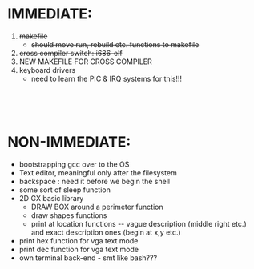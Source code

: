 # IMMEDIATE:
1. ~~makefile~~
    -  ~~should move run, rebuild etc. functions to makefile~~
2. ~~cross compiler switch: i686-elf~~
3. ~~NEW MAKEFILE FOR CROSS COMPILER~~
6. keyboard drivers
    - need to learn the PIC & IRQ systems for this!!!

$~$

$~$

# NON-IMMEDIATE:
- bootstrapping gcc over to the OS
- Text editor, meaningful only after the filesystem 
- backspace : need it before we begin the shell
- some sort of sleep function
- 2D GX basic library
    - DRAW BOX around a perimeter function
    - draw shapes functions
    - print at location functions -- vague description (middle right etc.) and exact description ones (begin at x,y etc.)
- print hex function for vga text mode
- print dec function for vga text mode
- own terminal back-end - smt like bash???